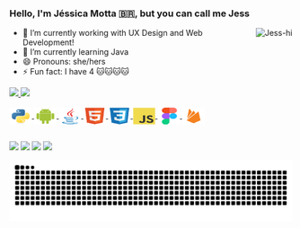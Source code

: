 ### Hello, I'm Jéssica Motta 🇧🇷, but you can call me Jess 

<div>
<img align="right" alt="Jess-hi" src="https://cdn.discordapp.com/attachments/872177629611057214/872178842909950022/avatar_gif_150.gif">
</div>

- 🔭 I’m currently working with UX Design and Web Development!
- 🌱 I’m currently learning Java
- 😄 Pronouns: she/hers
- ⚡ Fun fact: I have 4 🐱🐱🐱🐱

<!--- 👯 I’m looking to collaborate on ...
- 🤔 I’m looking for help with ...
 💬 Ask me about ... -->
 
 
 
 
<div>
  <a href="https://github.com/JessMotta">
  <img height="180em" src="https://github-readme-stats.vercel.app/api?username=JessMotta&show_icons=true&theme=synthwave&include_all_commits=true&count_private=true"/>
  <img height="180em" src="https://github-readme-stats.vercel.app/api/top-langs/?username=JessMotta&layout=compact&langs_count=7&theme=synthwave"/>
</div>

  <div style="display: inline_block"><br>
  <img align="center" alt="Jess-Python" height="30" width="40" src="https://raw.githubusercontent.com/devicons/devicon/master/icons/python/python-original.svg">
  <img align="center" alt="Jess-Android" height="30" width="40" src="https://raw.githubusercontent.com/devicons/devicon/master/icons/android/android-plain.svg">
  <img align="center" alt="Jess-Java" height="30" width="40" src="https://raw.githubusercontent.com/devicons/devicon/master/icons/java/java-original.svg">
  <img align="center" alt="Jess-HTML" height="30" width="40" src="https://raw.githubusercontent.com/devicons/devicon/master/icons/html5/html5-original.svg">
  <img align="center" alt="Jess-CSS" height="30" width="40" src="https://raw.githubusercontent.com/devicons/devicon/master/icons/css3/css3-original.svg">
  <img align="center" alt="Jess-JS" height="30" width="40" src="https://raw.githubusercontent.com/devicons/devicon/master/icons/javascript/javascript-original.svg">
  <img align="center" alt="Jess-Figma" height="30" width="40" src="https://raw.githubusercontent.com/devicons/devicon/master/icons/figma/figma-original.svg">
  <img align="center" alt="Jess-Firebase" height="30" width="40" src="https://raw.githubusercontent.com/devicons/devicon/master/icons/firebase/firebase-plain.svg">
   
   
   
  
    
 
  ##
</div> 
<div> 
  <a href="https://www.youtube.com/channel/UCMzijiSmdwmD6cWfVfwio_g" target="_blank"><img src="https://img.shields.io/badge/YouTube-FF0000?style=for-the-badge&logo=youtube&logoColor=white" target="_blank"></a>
  <a href="https://www.instagram.com/jellmotta/" target="_blank"><img src="https://img.shields.io/badge/-Instagram-%23E4405F?style=for-the-badge&logo=instagram&logoColor=white" target="_blank"></a>
  <a href = "mailto:jessicamotta.robotica@gmail.com"><img src="https://img.shields.io/badge/-Gmail-%23333?style=for-the-badge&logo=gmail&logoColor=white" target="_blank"></a>
  <a href=https://www.linkedin.com/in/jessicamotta17/" target="_blank"><img src="https://img.shields.io/badge/-LinkedIn-%230077B5?style=for-the-badge&logo=linkedin&logoColor=white" target="_blank"></a> 
 
  

 
  ![Snake animation](https://github.com/JessMotta/JessMotta/blob/output/github-contribution-grid-snake.svg)
 
</div>
    
